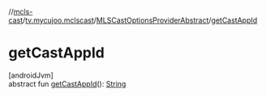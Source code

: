 //[mcls-cast](../../../index.md)/[tv.mycujoo.mclscast](../index.md)/[MLSCastOptionsProviderAbstract](index.md)/[getCastAppId](get-cast-app-id.md)

# getCastAppId

[androidJvm]\
abstract fun [getCastAppId](get-cast-app-id.md)(): [String](https://kotlinlang.org/api/latest/jvm/stdlib/kotlin/-string/index.html)
